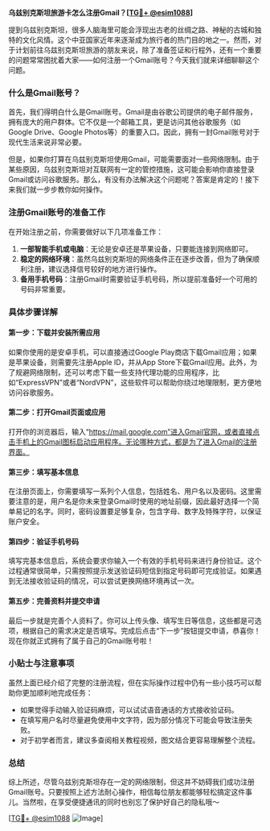 **乌兹别克斯坦旅游卡怎么注册Gmail？[[TG💪+ @esim1088](https://t.me/s/esim1088)]**

提到乌兹别克斯坦，很多人脑海里可能会浮现出古老的丝绸之路、神秘的古城和独特的文化风情。这个中亚国家近年来逐渐成为旅行者的热门目的地之一。然而，对于计划前往乌兹别克斯坦旅游的朋友来说，除了准备签证和行程外，还有一个重要的问题常常困扰着大家——如何注册一个Gmail账号？今天我们就来详细聊聊这个问题。

### 什么是Gmail账号？

首先，我们得明白什么是Gmail账号。Gmail是由谷歌公司提供的电子邮件服务，拥有庞大的用户群体。它不仅是一个邮箱工具，更是访问其他谷歌服务（如Google Drive、Google Photos等）的重要入口。因此，拥有一封Gmail账号对于现代生活来说非常必要。

但是，如果你打算在乌兹别克斯坦使用Gmail，可能需要面对一些网络限制。由于某些原因，乌兹别克斯坦对互联网有一定的管控措施，这可能会影响你直接登录Gmail或访问谷歌服务。那么，有没有办法解决这个问题呢？答案是肯定的！接下来我们就一步步教你如何操作。

### 注册Gmail账号的准备工作

在开始注册之前，你需要做好以下几项准备工作：

1. **一部智能手机或电脑**：无论是安卓还是苹果设备，只要能连接到网络即可。
2. **稳定的网络环境**：虽然乌兹别克斯坦的网络条件正在逐步改善，但为了确保顺利注册，建议选择信号较好的地方进行操作。
3. **备用手机号码**：注册Gmail时需要验证手机号码，所以提前准备好一个可用的号码非常重要。

### 具体步骤详解

#### 第一步：下载并安装所需应用

如果你使用的是安卓手机，可以直接通过Google Play商店下载Gmail应用；如果是苹果设备，则需要先注册Apple ID，并从App Store下载Gmail应用。此外，为了规避网络限制，还可以考虑下载一些支持代理功能的应用程序，比如“ExpressVPN”或者“NordVPN”，这些软件可以帮助你绕过地理限制，更方便地访问谷歌服务。

#### 第二步：打开Gmail页面或应用

打开你的浏览器后，输入“https://mail.google.com”进入Gmail官网，或者直接点击手机上的Gmail图标启动应用程序。无论哪种方式，都是为了进入Gmail的注册界面。

#### 第三步：填写基本信息

在注册页面上，你需要填写一系列个人信息，包括姓名、用户名以及密码。这里需要注意的是，用户名是你未来登录Gmail时使用的地址前缀，因此最好选择一个简单易记的名字。同时，密码设置要足够复杂，包含字母、数字及特殊字符，以保证账户安全。

#### 第四步：验证手机号码

填写完基本信息后，系统会要求你输入一个有效的手机号码来进行身份验证。这个过程通常很简单，只需按照提示发送验证码短信到指定号码即可完成验证。如果遇到无法接收验证码的情况，可以尝试更换网络环境再试一次。

#### 第五步：完善资料并提交申请

最后一步就是完善个人资料了。你可以上传头像、填写生日等信息，这些都是可选项，根据自己的需求决定是否填写。完成后点击“下一步”按钮提交申请，恭喜你！现在你就正式拥有了属于自己的Gmail账号啦！

### 小贴士与注意事项

虽然上面已经介绍了完整的注册流程，但在实际操作过程中仍有一些小技巧可以帮助你更加顺利地完成任务：

- 如果觉得手动输入验证码麻烦，可以试试语音通话的方式接收验证码。
- 在填写用户名时尽量避免使用中文字符，因为部分情况下可能会导致注册失败。
- 对于初学者而言，建议多查阅相关教程视频，图文结合更容易理解整个流程。

### 总结

综上所述，尽管乌兹别克斯坦存在一定的网络限制，但这并不妨碍我们成功注册Gmail账号。只要按照上述方法耐心操作，相信每位朋友都能够轻松搞定这件事儿。当然啦，在享受便捷通讯的同时也别忘了保护好自己的隐私哦～

[[TG💪+ @esim1088](https://t.me/s/esim1088) ![Image](https://i.postimg.cc/4NQfJmqS/Snipaste-2025-05-13-00-14-12.png)]